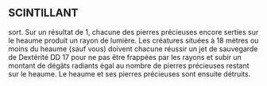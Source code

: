 ## SCINTILLANT


sort. Sur un résultat de 1, chacune des pierres précieuses
encore serties sur le heaume produit un rayon de lumière.
Les créatures situées à 18 mètres ou moins du heaume
{sauf vous) doivent chacune réussir un jet de sauvegarde de
Dextérité DD 17 pour ne pas être frappées par les rayons
et subir un montant de dégâts radiants égal au nombre de
pierres précieuses restant sur le heaume. Le heaume et ses
pierres précieuses sont ensuite détruits.
